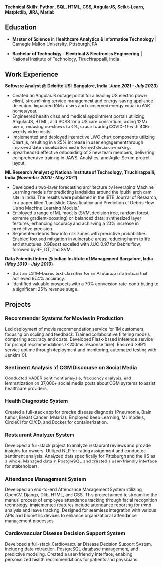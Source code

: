 
#### Technical Skills: Python, SQL, HTML, CSS, AngularJS, Scikit-Learn, Matplotlib, JIRA, Matlab

## Education
- **Master of Science in Healthcare Analytics & Information Technology** | Carnegie Mellon University, Pittsburgh, PA 

- **Bachelor of Technology - Electrical & Electronics Engineering** | National Institute of Technology, Tiruchirappalli, India 

## Work Experience
**Software Analyst @ Deloitte USI, Bangalore, India (_June 2021 - July 2023_)**
- Created an AngularJS outage portal for a leading US electric power client, streamlining service management and energy-saving appliance detection. Impacted 10M+ users and conserved energy equal to 60K homes/year.
- Engineered health class and medical appointment portals utilizing AngularJS, HTML, and SCSS for a US care consortium, aiding 12M+ users, reducing no-shows to 6%, crucial during COVID-19 with 40K+ weekly video visits.
- Implemented and deployed interactive LWC chart components utilizing Chart.js, resulting in a 25% increase in user engagement through improved data visualization and informed decision-making.
- Spearheaded effective onboarding of 3 new team members, delivering comprehensive training in JAWS, Analytics, and Agile-Scrum project layout.

**ML Research Analyst @ National Institute of Technology, Tiruchirappalli, India (_November 2020 - May 2021_)**
- Developed a two-layer forecasting architecture by leveraging Machine Learning models for predicting landslides around the Idukki arch dam site in India. The results were published in the IETE Journal of Research, in a paper titled 'Landslide Classification and Prediction of Debris Flow Using Machine Learning Models.'
- Employed a range of ML models (SVM, decision tree, random forest, extreme gradient-boosting) on balanced data; synthesized layer features, enhancing accuracy and achieving a 20% increase in predictive precision.
- Segmented debris flow into risk zones with predictive probabilities. Enabled focused mitigation in vulnerable areas, reducing harm to life and structures. XGBoost excelled with AUC 0.97 for Debris flow, followed by RF, DT, and SVM.

**Data Scientist Intern @ Indian Institute of Management Bangalore, India (_May 2019 - July 2019_)**
- Built an LSTM-based text classifier for an AI startup nTalents.ai that achieved 97.4% accuracy.
- Identified valuable prospects with a 70% conversion rate, contributing to a significant 25% revenue surge.

## Projects
### Recommender Systems for Movies in Production
Led deployment of movie recommendation service for 1M customers, focusing on scaling and feedback. Trained collaborative filtering models, comparing accuracy and costs. Developed Flask-based inference service for prompt recommendations (<200ms response time). Ensured >99% service uptime through deployment and monitoring, automated testing with Jenkins CI.

### Sentiment Analysis of CGM Discourse on Social Media
Conducted VADER sentiment analysis, frequency analysis, and lemmatization on 37,000+ social media posts about CGM systems to assist healthcare providers.

### Health Diagnostic System
Created a full-stack app for precise disease diagnosis (Pneumonia, Brain tumor, Breast Cancer, Malaria). Employed Deep Learning, ML models, CircleCI for CI/CD, and Docker for containerization.

### Restaurant Analyzer System
Developed a full-stack project to analyze restaurant reviews and provide insights for owners. Utilized NLP for rating assignment and conducted sentiment analysis. Analyzed data specifically for Pittsburgh and the US as a whole. Managed data in PostgreSQL and created a user-friendly interface for stakeholders. 

### Attendance Management System
Developed an end-to-end Attendance Management System utilizing OpenCV, Django, Dlib, HTML, and CSS. This project aimed to streamline the manual process of employee attendance tracking through facial recognition technology. Implemented features include attendance reporting for trend analysis and leave tracking. Designed for seamless integration with various APIs and biometric devices to enhance organizational attendance management processes.

### Cardiovascular Disease Decision Support System
Developed a full-stack Cardiovascular Disease Decision Support System, including data extraction, PostgreSQL database management, and predictive modeling. Created a user-friendly interface, enabling personalized health recommendations for patients and physicians.
